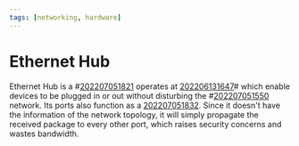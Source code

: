 ```yaml
---
tags: [networking, hardware]
---
```


# Ethernet Hub

Ethernet Hub is a #[202207051821](202207051821.md) operates at [202206131647](202206131647.md)# which enable devices to be plugged in or out without disturbing the #[202207051550](202207051550.md) network. Its ports also function as a [202207051832](202207051832.md). Since it doesn't have the information of the network topology, it will simply propagate the received package to every other port, which raises security concerns and wastes bandwidth.
